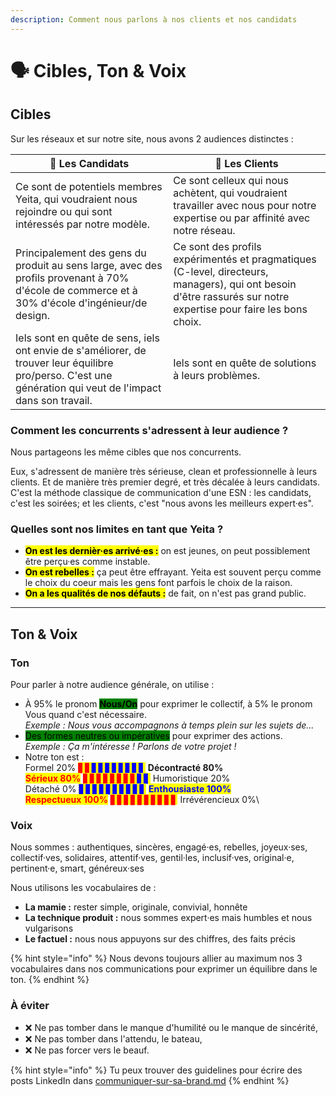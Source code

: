 ```yaml
---
description: Comment nous parlons à nos clients et nos candidats
---
```


# 🗣️ Cibles, Ton & Voix

## Cibles

Sur les réseaux et sur notre site, nous avons 2 audiences distinctes :&#x20;

| 👋 Les Candidats                                                                                                                                            | 🤝 Les Clients                                                                                                                                                  |
| ----------------------------------------------------------------------------------------------------------------------------------------------------------- | --------------------------------------------------------------------------------------------------------------------------------------------------------------- |
| Ce sont de potentiels membres Yeita, qui voudraient nous rejoindre ou qui sont intéressés par notre modèle.                                                 | Ce sont celleux qui nous achètent, qui voudraient travailler avec nous pour notre expertise ou par affinité avec notre réseau.                                  |
| Principalement des gens du produit au sens large, avec des profils provenant à 70% d'école de commerce et à 30% d'école d'ingénieur/de design.              | Ce sont des profils expérimentés et pragmatiques (C-level, directeurs, managers), qui ont besoin d'être rassurés sur notre expertise pour faire les bons choix. |
| Iels sont en quête de sens, iels ont envie de s'améliorer, de trouver leur équilibre pro/perso. C'est une génération qui veut de l'impact dans son travail. | Iels sont en quête de solutions à leurs problèmes.                                                                                                              |

### Comment les concurrents s'adressent à leur audience ?

Nous partageons les même cibles que nos concurrents.&#x20;

Eux, s'adressent de manière très sérieuse, clean et professionnelle à leurs clients. Et de manière très premier degré, et très décalée à leurs candidats. C'est la méthode classique de communication d'une ESN : les candidats, c'est les soirées; et les clients, c'est "nous avons les meilleurs expert·es".

### Quelles sont nos limites en tant que Yeita ?&#x20;

* <mark style="background-color:yellow;">**On est les dernièr·es arrivé·es :**</mark> on est jeunes, on peut possiblement être perçu·es comme instable.&#x20;
* <mark style="background-color:yellow;">**On est rebelles :**</mark> ça peut être effrayant. Yeita est souvent perçu comme le choix du coeur mais les gens font parfois le choix de la raison.
* <mark style="background-color:yellow;">**On a les qualités de nos défauts :**</mark> de fait, on n'est pas grand public.

***

## Ton & Voix

### Ton

Pour parler à notre audience générale, on utilise :&#x20;

* À 95% le pronom <mark style="background-color:green;">**Nous/On**</mark> pour exprimer le collectif, à 5% le pronom Vous quand c'est nécessaire.\
  _Exemple : Nous vous accompagnons à temps plein sur les sujets de..._
* <mark style="background-color:green;">Des formes neutres ou impératives</mark> pour exprimer des actions.\
  _Exemple : Ça m'intéresse ! Parlons de votre projet !_&#x20;
* Notre ton est : \
  Formel 20%             <mark style="color:red;">▋▋</mark><mark style="color:blue;">▋▋▋▋▋▋▋▋</mark>      **Décontracté 80%** \
  <mark style="color:red;">**Sérieux 80%**</mark>             <mark style="color:red;">▋▋▋▋▋▋▋▋</mark><mark style="color:blue;">▋▋</mark>       Humoristique 20%\
  Détaché 0%              <mark style="color:blue;">▋▋▋▋▋▋▋▋▋▋</mark>      <mark style="color:blue;">**Enthousiaste 100%**</mark>\
  <mark style="color:red;">**Respectueux 100%**</mark> <mark style="color:red;">▋▋▋▋▋▋▋▋▋▋</mark>      Irrévérencieux 0%\


### Voix

Nous sommes : authentiques, sincères, engagé·es, rebelles, joyeux·ses, collectif·ves, solidaires, attentif·ves, gentil·les, inclusif·ves, original·e, pertinent·e, smart, généreux·ses

Nous utilisons les vocabulaires de :&#x20;

* **La mamie :** rester simple, originale, convivial, honnête
* **La technique produit :** nous sommes expert·es mais humbles et nous vulgarisons
* **Le factuel :** nous nous appuyons sur des chiffres, des faits précis

{% hint style="info" %}
Nous devons toujours allier au maximum nos 3 vocabulaires dans nos communications pour exprimer un équilibre dans le ton.
{% endhint %}

### À éviter

* ❌ Ne pas tomber dans le manque d'humilité ou le manque de sincérité,
* ❌ Ne pas tomber dans l'attendu, le bateau,
* ❌ Ne pas forcer vers le beauf.

{% hint style="info" %}
Tu peux trouver des guidelines pour écrire des posts LinkedIn dans [communiquer-sur-sa-brand.md](../branding-connexe-nouveau-branding/communiquer-sur-sa-brand.md "mention")
{% endhint %}
